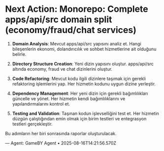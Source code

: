 # Next Action: Monorepo: Complete apps/api/src domain split (economy/fraud/chat services)

1. **Domain Analysis**: Mevcut apps/api/src yapısını analiz et. Hangi bileşenlerin ekonomi, dolandırıcılık ve sohbet hizmetlerine ait olduğunu belirle.

2. **Directory Structure Creation**: Yeni dizin yapısını oluştur. apps/api/src altında economy, fraud ve chat dizinlerini oluştur.

3. **Code Refactoring**: Mevcut kodu ilgili dizinlere taşımak için gerekli refaktoring işlemlerini yap. Her hizmetin kodunu uygun dizine yerleştir.

4. **Dependency Management**: Her yeni dizin için gerekli bağımlılıkları güncelle ve yönet. Her hizmetin kendi bağımlılıklarını ve yapılandırmalarını kontrol et.

5. **Testing and Validation**: Taşınan kodun işlevselliğini test et. Her hizmetin düzgün çalıştığından emin olmak için birim testleri ve entegrasyon testleri gerçekleştir. 

Bu adımların her biri sonrasında raporlar oluşturulacak.

— Agent: GameBY Agent • 2025-08-16T14:21:56.570Z
